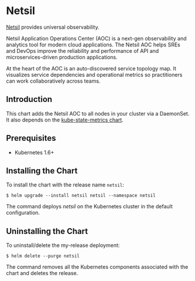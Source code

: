 # Netsil

[Netsil](https://netsil.com/) provides universal observability.

Netsil Application Operations Center (AOC) is a next-gen observability and analytics tool for modern cloud applications. The Netsil AOC helps SREs and DevOps improve the reliability and performance of API and microservices-driven production applications.

At the heart of the AOC is an auto-discovered service topology map. It visualizes service dependencies and operational metrics so practitioners can work collaboratively across teams.

## Introduction

This chart adds the Netsil AOC to all nodes in your cluster via a DaemonSet. It also depends on the [kube-state-metrics chart](https://github.com/kubernetes/charts/tree/master/stable/kube-state-metrics).

## Prerequisites

- Kubernetes 1.6+

## Installing the Chart

To install the chart with the release name `netsil`:

```console
$ helm upgrade --install netsil netsil --namespace netsil
```

The command deploys _netsil_ on the Kubernetes cluster in the default configuration.

## Uninstalling the Chart

To uninstall/delete the my-release deployment:

```console
$ helm delete --purge netsil
```

The command removes all the Kubernetes components associated with the chart and deletes the release.
